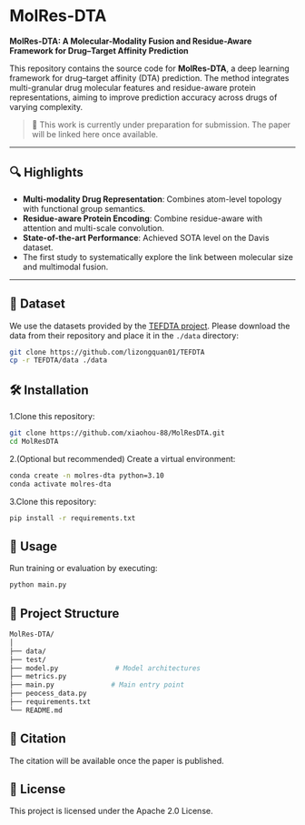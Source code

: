# MolRes-DTA

**MolRes-DTA: A Molecular-Modality Fusion and Residue-Aware Framework for Drug–Target Affinity Prediction**

This repository contains the source code for **MolRes-DTA**, a deep learning framework for drug–target affinity (DTA) prediction. The method integrates multi-granular drug molecular features and residue-aware protein representations, aiming to improve prediction accuracy across drugs of varying complexity.

> 📌 This work is currently under preparation for submission. The paper will be linked here once available.

---

## 🔍 Highlights

- **Multi-modality Drug Representation**: Combines atom-level topology with functional group semantics.
- **Residue-aware Protein Encoding**: Combine residue-aware with attention and multi-scale convolution.
- **State-of-the-art Performance**: Achieved SOTA level on the Davis dataset.
- The first study to systematically explore the link between molecular size and multimodal fusion.

---

## 🧬 Dataset

We use the datasets provided by the [TEFDTA project](https://github.com/lizongquan01/TEFDTA/tree/master/data). Please download the data from their repository and place it in the `./data` directory:

```bash
git clone https://github.com/lizongquan01/TEFDTA
cp -r TEFDTA/data ./data
```

## 🛠️ Installation
1.Clone this repository:

```bash
git clone https://github.com/xiaohou-88/MolResDTA.git
cd MolResDTA
```

2.(Optional but recommended) Create a virtual environment:

```bash
conda create -n molres-dta python=3.10
conda activate molres-dta
```

3.Clone this repository:

```bash
pip install -r requirements.txt
```

## 🚀 Usage
Run training or evaluation by executing:

```bash
python main.py
```

## 📁 Project Structure

```bash
MolRes-DTA/
│
├── data/                
├── test/
├── model.py              # Model architectures
├── metrics.py
├── main.py              # Main entry point
├── peocess_data.py
├── requirements.txt
└── README.md
```

## 📖 Citation
The citation will be available once the paper is published.

## 📄 License
This project is licensed under the Apache 2.0 License.
